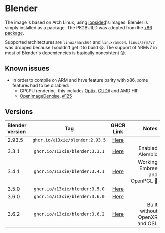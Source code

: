 # Blender
The image is based on Arch Linux, using [lopsided](https://github.com/lopsided98/archlinux-docker)'s images. Blender is simply installed as a package.
The PKGBUILD was adopted from the [x86 package](https://gitlab.archlinux.org/archlinux/packaging/packages/blender).

Supported architectures are `linux/aarch64` and `linux/amd64`. `linux/arm/v7` was dropped because I couldn't get it to build 😩. The support of ARMv7 in most of Blender's dependencies is basically nonexistent 😔.

## Known issues
 - In order to compile on ARM and have feature parity with x86, some features had to be disabled:
   - GPGPU rendering, this includes [Optix](https://developer.nvidia.com/rtx/ray-tracing/optix), [CUDA](https://developer.nvidia.com/cuda-toolkit) and AMD HIP
   - [OpenImageDenoise](https://www.openimagedenoise.org/), [#125](https://github.com/OpenImageDenoise/oidn/issues/125)

## Versions
| Blender version | Tag                             | GHCR Link                                                                                   | Notes              |
| :-------------- | :-------------:                 | :-------------:                                                                             | --------------:    |
| 2.93.5          | `ghcr.io/a13xie/blender:2.93.5` | [Here](https://github.com/a13xie/blender-docker/pkgs/container/blender/13501502?tag=2.93.5) |                    |
| 3.3.1           | `ghcr.io/a13xie/blender:3.3.1`  | [Here](https://github.com/a13xie/blender-docker/pkgs/container/blender/49516186?tag=3.3.1)  | Enabled Alembic    |
| 3.4.1           | `ghcr.io/a13xie/blender:3.4.1`  | [Here](https://github.com/a13xie/blender-docker/pkgs/container/blender/76737222?tag=3.4.1)  | Working Embree and OpenPGL 🎉  |
| 3.5.0           | `ghcr.io/a13xie/blender:3.5.0`  | [Here](https://github.com/a13xie/blender-docker/pkgs/container/blender/81879703?tag=3.5.0)  |                    |
| 3.6.0           | `ghcr.io/a13xie/blender:3.6.0`  | [Here](https://github.com/a13xie/blender-docker/pkgs/container/blender/107209634?tag=3.6.0)  |                    |
| 3.6.2           | `ghcr.io/a13xie/blender:3.6.2`  | [Here](https://github.com/a13xie/blender-docker/pkgs/container/blender/125331965?tag=3.6.2)  | Built without OpenXR and OSL |

